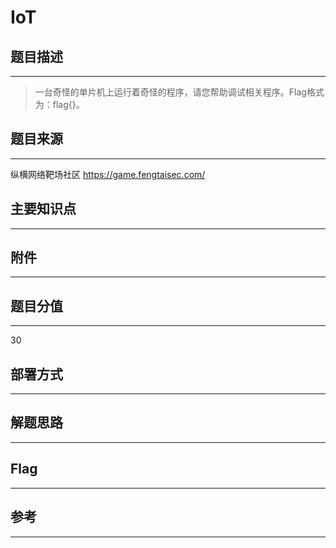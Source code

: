 # IoT

## 题目描述
---
> 一台奇怪的单片机上运行着奇怪的程序，请您帮助调试相关程序。Flag格式为：flag{}。

## 题目来源
---
纵横网络靶场社区 https://game.fengtaisec.com/

## 主要知识点
---


## 附件
---


## 题目分值
---
30

## 部署方式
---


## 解题思路
---


## Flag
---


## 参考
---
